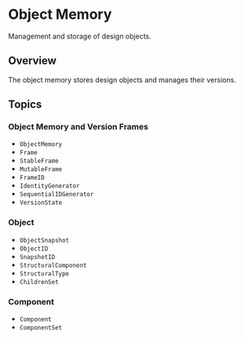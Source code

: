 # Object Memory

Management and storage of design objects.

## Overview

The object memory stores design objects and manages their versions.

## Topics

### Object Memory and Version Frames

- ``ObjectMemory``
- ``Frame``
- ``StableFrame``
- ``MutableFrame``
- ``FrameID``
- ``IdentityGenerator``
- ``SequentialIDGenerator``
- ``VersionState``

### Object

- ``ObjectSnapshot``
- ``ObjectID``
- ``SnapshotID``
- ``StructuralComponent``
- ``StructuralType``
- ``ChildrenSet``

### Component

- ``Component``
- ``ComponentSet``
